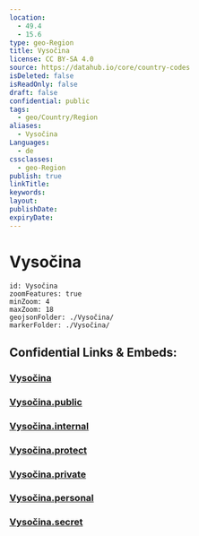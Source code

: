 ```yaml
---
location:
  - 49.4
  - 15.6
type: geo-Region
title: Vysočina
license: CC BY-SA 4.0
source: https://datahub.io/core/country-codes
isDeleted: false
isReadOnly: false
draft: false
confidential: public
tags:
  - geo/Country/Region
aliases:
  - Vysočina
Languages:
  - de
cssclasses:
  - geo-Region
publish: true
linkTitle:
keywords:
layout:
publishDate:
expiryDate:
---
```


# Vysočina

```leaflet
id: Vysočina
zoomFeatures: true 
minZoom: 4 
maxZoom: 18
geojsonFolder: ./Vysočina/
markerFolder: ./Vysočina/
```


## Confidential Links & Embeds: 

### [Vysočina](/_Standards/Earth/Continent/Europe/Europe~Central/Czech_Republic/regions~Czech_Republic/Vysočina.md) 

### [Vysočina.public](/_public/Earth/Continent/Europe/Europe~Central/Czech_Republic/regions~Czech_Republic/Vysočina.public.md) 

### [Vysočina.internal](/_internal/Earth/Continent/Europe/Europe~Central/Czech_Republic/regions~Czech_Republic/Vysočina.internal.md) 

### [Vysočina.protect](/_protect/Earth/Continent/Europe/Europe~Central/Czech_Republic/regions~Czech_Republic/Vysočina.protect.md) 

### [Vysočina.private](/_private/Earth/Continent/Europe/Europe~Central/Czech_Republic/regions~Czech_Republic/Vysočina.private.md) 

### [Vysočina.personal](/_personal/Earth/Continent/Europe/Europe~Central/Czech_Republic/regions~Czech_Republic/Vysočina.personal.md) 

### [Vysočina.secret](/_secret/Earth/Continent/Europe/Europe~Central/Czech_Republic/regions~Czech_Republic/Vysočina.secret.md)

